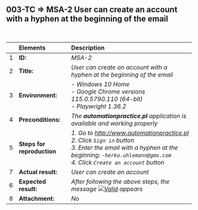 ## 003-TC => MSA-2 User can create an account with a hyphen at the beginning of the email

<br>

|     | Elements                   | Description                                                                                        |
| :-- | :------------------------- | :------------------------------------------------------------------------------------------------- |
| 1   | **ID:**                    | _MSA-2_                                                                                            |
| 2   | **Title:**                 | _User can create an account with a hyphen at the beginning of the email_                           |
| 3   | **Environment:**           | _- Windows 10 Home <br> - Google Chrome versions 115.0.5790.110 (64-bit) <br> - Playwright 1.36.2_ |
| 4   | **Preconditions:**         | _The **automationpractice.pl** application is available and working properly_                      |
| 5   | **Steps for reproduction** | _1. Go to http://www.automationpractice.pl <br> 2. Click `Sign in` button <br> 3. Enter the email with a hyphen at the beginning: `-herko.uhlemann@gmx.com` <br> 4. Click `Create an account` button_ |
| 7   | **Actual result:**         | _User can create an account_                                                                       |
| 6   | **Expected result:**       | _After following the above steps, the message [![Valid](https://img.shields.io/badge/Invalid%20email%20address.-f3515c)](#) appears_ |
| 8   | **Attachment:**            | _No_                                                                                               |
